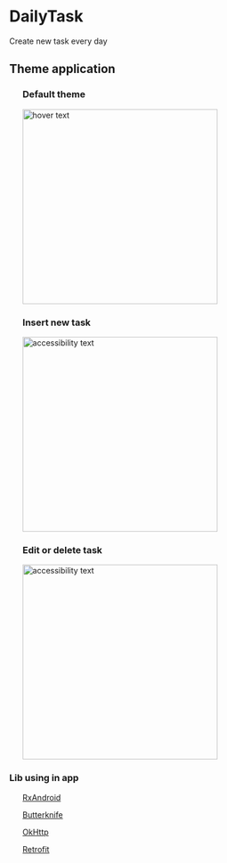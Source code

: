 # DailyTask
Create new task every day

## Theme application
<p align="center">
  <ul>
  <h3>Default theme</h3>
  <img src="https://user-images.githubusercontent.com/26904528/62521240-740b2b80-b859-11e9-8fcf-94cf26e7e770.jpg" width="350" title="hover text">
  </ul>
  <ul>
  <h3>Insert new task</h3>
  <img src="https://user-images.githubusercontent.com/26904528/62521257-79687600-b859-11e9-858a-6e6dd6db7109.jpg" width="350" alt="accessibility text">
  </ul>
  <ul>
  <h3>Edit or delete task</h3>
  <img src="https://user-images.githubusercontent.com/26904528/62521263-7c636680-b859-11e9-8769-d645dc489630.jpg" width="350" alt="accessibility text">
  </ul>
</p>

### Lib using in app
<ul>
  <a href ="https://github.com/ReactiveX/RxAndroid">RxAndroid</a>
</ul>
<ul>
  <a href ="https://github.com/JakeWharton/butterknife">Butterknife</a>
</ul>
<ul>
  <a href ="https://square.github.io/okhttp/">OkHttp</a>
</ul>
<ul>
  <a href ="https://square.github.io/retrofit/">Retrofit</a>
</ul>
